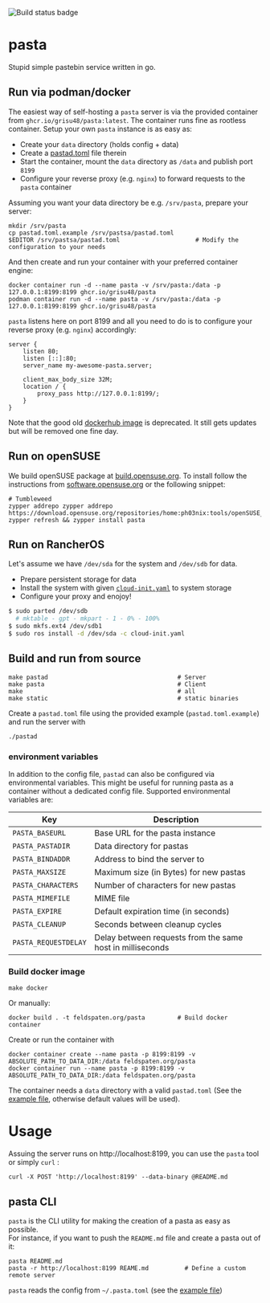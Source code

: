 ![Build status badge](https://github.com/grisu48/pasta/workflows/pastad/badge.svg)

# pasta

Stupid simple pastebin service written in go.

## Run via podman/docker

The easiest way of self-hosting a `pasta` server is via the provided container from `ghcr.io/grisu48/pasta:latest`. The container runs fine as rootless container. Setup your own `pasta` instance is as easy as:

* Create your `data` directory (holds config + data)
* Create a [pastad.toml](pastad.toml.example) file therein
* Start the container, mount the `data` directory as `/data` and publish port `8199`
* Configure your reverse proxy (e.g. `nginx`) to forward requests to the `pasta` container

Assuming you want your data directory be e.g. `/srv/pasta`, prepare your server:

    mkdir /srv/pasta
    cp pastad.toml.example /srv/pastsa/pastad.toml
    $EDITOR /srv/pastsa/pastad.toml                     # Modify the configuration to your needs

And then create and run your container with your preferred container engine:

    docker container run -d --name pasta -v /srv/pasta:/data -p 127.0.0.1:8199:8199 ghcr.io/grisu48/pasta
    podman container run -d --name pasta -v /srv/pasta:/data -p 127.0.0.1:8199:8199 ghcr.io/grisu48/pasta

`pasta` listens here on port 8199 and all you need to do is to configure your reverse proxy (e.g. `nginx`) accordingly:

```nginx
server {
    listen 80;
    listen [::]:80;
    server_name my-awesome-pasta.server;

    client_max_body_size 32M;
    location / {
        proxy_pass http://127.0.0.1:8199/;
    }
}
```
 
 Note that the good old [dockerhub image](https://hub.docker.com/r/grisu48/pasta/) is deprecated. It still gets updates but will be removed one fine day.
## Run on openSUSE

We build openSUSE package at [build.opensuse.org](https://build.opensuse.org/package/show/home%3Aph03nix%3Atools/pasta). To install follow the instructions from [software.opensuse.org](https://software.opensuse.org/download/package?package=pasta&project=home%3Aph03nix%3Atools) or the following snippet:

	# Tumbleweed
    zypper addrepo zypper addrepo https://download.opensuse.org/repositories/home:ph03nix:tools/openSUSE_Tumbleweed/home:ph03nix:tools.repo
    zypper refresh && zypper install pasta

## Run on RancherOS

Let's assume we have `/dev/sda` for the system and `/dev/sdb` for data.

* Prepare persistent storage for data
* Install the system with given [`cloud-init.yaml`](cloud-init.yaml.example) to system storage
* Configure your proxy and enojoy!

```bash
$ sudo parted /dev/sdb
  # mktable - gpt - mkpart - 1 - 0% - 100%
$ sudo mkfs.ext4 /dev/sdb1
$ sudo ros install -d /dev/sda -c cloud-init.yaml
```

## Build and run from source

    make pastad                                    # Server
    make pasta                                     # Client
    make                                           # all
	make static                                    # static binaries

Create a `pastad.toml` file using the provided example (`pastad.toml.example`) and run the server with

    ./pastad

### environment variables

In addition to the config file, `pastad` can also be configured via environmental variables. This might be useful for running pasta as a container without a dedicated config file. Supported environmental variables are:

| Key | Description |
|-----|-------------|
| `PASTA_BASEURL` | Base URL for the pasta instance |
| `PASTA_PASTADIR` | Data directory for pastas |
| `PASTA_BINDADDR` | Address to bind the server to |
| `PASTA_MAXSIZE` | Maximum size (in Bytes) for new pastas |
| `PASTA_CHARACTERS` | Number of characters for new pastas |
| `PASTA_MIMEFILE` | MIME file |
| `PASTA_EXPIRE` | Default expiration time (in seconds) |
| `PASTA_CLEANUP` | Seconds between cleanup cycles |
| `PASTA_REQUESTDELAY` | Delay between requests from the same host in milliseconds |

### Build docker image

    make docker

Or manually:

    docker build . -t feldspaten.org/pasta         # Build docker container

Create or run the container with

    docker container create --name pasta -p 8199:8199 -v ABSOLUTE_PATH_TO_DATA_DIR:/data feldspaten.org/pasta
    docker container run --name pasta -p 8199:8199 -v ABSOLUTE_PATH_TO_DATA_DIR:/data feldspaten.org/pasta

The container needs a `data` directory with a valid `pastad.toml` (See the [example file](pastad.toml.example), otherwise default values will be used).

# Usage

Assuing the server runs on http://localhost:8199, you can use the `pasta` tool or simply `curl` :

    curl -X POST 'http://localhost:8199' --data-binary @README.md

## pasta CLI

`pasta` is the CLI utility for making the creation of a pasta as easy as possible.  
For instance, if you want to push the `README.md` file and create a pasta out of it:

    pasta README.md
    pasta -r http://localhost:8199 REAME.md          # Define a custom remote server

`pasta` reads the config from `~/.pasta.toml` (see the [example file](pasta.toml.example))
